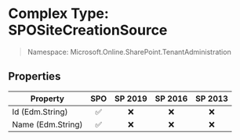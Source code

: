 # Complex Type: SPOSiteCreationSource

> Namespace: Microsoft.Online.SharePoint.TenantAdministration

## Properties

Property | SPO | SP 2019 | SP 2016 | SP 2013
----------|:---:|:-------:|:-------:|:-------:
Id (Edm.String) | ✅ | ❌ | ❌ | ❌
Name (Edm.String) | ✅ | ❌ | ❌ | ❌